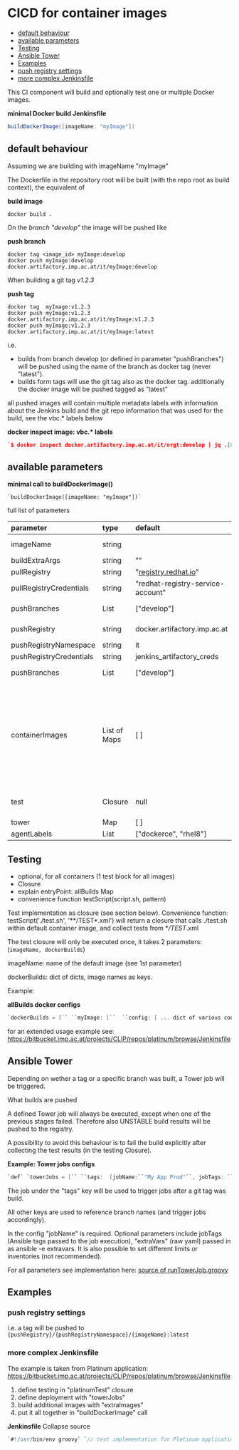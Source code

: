 # CICD for container images



- [default behaviour](#default-behaviour)
- [available parameters](#available-parameters)
- [Testing](#testing)
- [Ansible Tower](#ansible-tower)
- [Examples](#examples)
- [push registry settings](#push-registry-settings)
- [more complex Jenkinsfile](#more-complex-jenkinsfile)



This CI component will build and optionally test one or multiple Docker images.

**minimal Docker build Jenkinsfile**

```groovy
buildDockerImage([imageName: "myImage"])
```

## default behaviour

Assuming we are building with imageName "myImage"

The Dockerfile in the repository root will be built (with the repo root as build context), the equivalent of

**build image**

```shell
docker build .
```

On the *branch "develop"* the image will be pushed like 

**push branch**

```shell
docker tag <image_id> myImage:develop 
docker push myImage:develop docker.artifactory.imp.ac.at/it/myImage:develop
```

When building a git tag *v1.2.3*



**push tag**

```shell
docker tag  myImage:v1.2.3
docker push myImage:v1.2.3 docker.artifactory.imp.ac.at/it/myImage:v1.2.3
docker push myImage:v1.2.3 docker.artifactory.imp.ac.at/it/myImage:latest
```

i.e.

- builds from branch develop (or defined in parameter "pushBranches") will be pushed using the name of the branch as docker tag (never "latest").
- builds form tags will use the git tag also as the docker tag. additionally the docker image will be pushed tagged as "latest"



all pushed images will contain multiple metadata labels with information about the Jenkins build and the git repo information that was used for the build, see the vbc.* labels below

**docker inspect image: vbc.\* labels**

```json
`$ docker inspect docker.artifactory.imp.ac.at/it/orgt:develop | jq .[0].Config.Labels``{`` ``"architecture": "x86_64",`` ``"authoritative-source-url": "registry.access.redhat.com",``[snip]`` ``"vbc.git.branch": "develop",`` ``"vbc.git.commit": "53d90a63f4a54403e2d1508137c06c503d765f05",`` ``"vbc.git.tag": "false",`` ``"vbc.git.url": "ssh://git@bitbucket.imp.ac.at:7991/VBC/orgt.vbc.ac.at.git",`` ``"vbc.jenkins.buildnumber": "23",`` ``"vbc.jenkins.buildtag": "jenkins-SD-VBC-orgt.vbc.ac.at-develop-23",`` ``"vbc.jenkins.buildurl": "https://jenkins-impimba-1.imp.ac.at/job/SD/job/VBC/job/orgt.vbc.ac.at/job/develop/23/",`` ``"vbc.jenkins.node": "it-builder-2.vbc.ac.at",`` ``"vcs-ref": "4fdc108189b0b4eb06b7c61b270409218e25d81a",`` ``"vcs-type": "git",`` ``"vendor": "Red Hat, Inc.",`` ``"version": "1"``}`
```

## available parameters

**minimal call to buildDockerImage()**

```
`buildDockerImage([imageName: "myImage"])`
```

full list of parameters

| parameter               | type         | default                                            | description                                                  |
| :---------------------- | :----------- | :------------------------------------------------- | :----------------------------------------------------------- |
| imageName               | string       |                                                    | name for the container image built from ./Dockerfile with the docker build context in the root of the repository (i.e. "docker build ." in repo root) |
| buildExtraArgs          | string       | ""                                                 | extra (arbitrary) arguments to be added to the "docker build" command |
| pullRegistry            | string       | "[registry.redhat.io](http://registry.redhat.io/)" |                                                              |
| pullRegistryCredentials | string       | "redhat-registry-service-account"                  | Jenkins Credentials ID for the pull registry (that might require authentication) |
| pushBranches            | List         | ["develop"]                                        | which branches should also be pushed (the docker image is tagged with the name of the branch) |
| pushRegistry            | string       | docker.artifactory.imp.ac.at                       | i.e. a tag will be pushed to {pushRegistry}/{pushRegistryNamespace}/{imageName}:latest |
| pushRegistryNamespace   | string       | it                                                 |                                                              |
| pushRegistryCredentials | string       | jenkins_artifactory_creds                          |                                                              |
| pushBranches            | List         | ["develop"]                                        | which branches should also be pushed (the docker image is tagged with the name of the branch) |
| containerImages         | List of Maps | [ ]                                                | additional Dockerfiles that should be built to images, example:**extra container image configs**`containerImages = [``  ``[imageName: "my-extra-img", dockerFile: "relative/to/Dockerfile", dockerContext: "relative/to/context"],``  ``[imageName: "third-extra-img", dockerFile: "relative/third/Dockerfile", dockerContext: "relative/third/context"]``]`corresponding to `docker build --tag $imageName:the_tag --file $dockerFile $dockerContext``the_tag` will be determined by the git tag or the branch name. The per image config can also override push and pull registry configssee implementation: all imageConfig parameters: https://bitbucket.imp.ac.at/projects/IAB/repos/vbc-cicd/browse/vars/buildDockerImage.groovy#72 |
| test                    | Closure      | null                                               | Test implementation as closure (see section below).for an extended usage example see: https://bitbucket.imp.ac.at/projects/CLIP/repos/platinum/browse/Jenkinsfile |
| tower                   | Map          | [ ]                                                | tower jobs config, see section below.                        |
| agentLabels             | List         | ["dockerce", "rhel8"]                              | which build hosts the job should be scheduled on             |



## Testing

- optional, for all containers (1 test block for all images)
- Closure
- explain entryPoint: allBuilds Map
- convenience function testScript(script.sh, pattern)

Test implementation as closure (see section below). Convenience function: testScript('./test.sh', '**/TEST*.xml') will return a closure that calls ./test.sh within default container image, and collect tests from **/TEST*.xml

The test closure will only be executed once, it takes 2 parameters: (`imageName, dockerBuilds`)

imageName: name of the default image (see 1st parameter)

dockerBuilds: dict of dicts, image names as keys.

Example:

**allBuilds docker configs**

```groovy
`dockerBuilds = [`` ``myImage: [``  ``config: [ ... dict of various config params: imageName, dockerFile, dockerContext, registry infos],``  ``image: `` ``]``]`
```

for an extended usage example see: https://bitbucket.imp.ac.at/projects/CLIP/repos/platinum/browse/Jenkinsfile

## Ansible Tower

Depending on wether a tag or a specific branch was built, a Tower job will be triggered.

What builds are pushed



A defined Tower job will always be executed, except when one of the previous stages failed. Therefore also UNSTABLE build results will be pushed to the registry.

A possibility to avoid this behaviour is to fail the build explicitly after collecting the test results (in the testing Closure).



**Example: Tower jobs configs**

```groovy
`def` `towerJobs = [`` ``tags:  [jobName:``"My App Prod"``, jobTags: ``"reload"``, extraVars: ``"image_tag: latest"``],`` ``develop: [jobName:``"My App Testing"``, jobTags: ``"reload"``, extraVars: ``"image_tag: develop"``],`` ``new_feature:  [jobName:``"My App Dev"``, jobTags: ``"reload"``, extraVars: ``"image_tag: feat1"``]``]`
```

The job under the "tags" key will be used to trigger jobs after a git tag was build. 

All other keys are used to reference branch names (and trigger jobs accordingly).

In the config "jobName" is required. Optional parameters include jobTags (Ansible tags passed to the job execution), "extraVars" (raw yaml) passed in as ansible -e extravars. It is also possible to set different limits or inventories (not recommended).

For all parameters see implementation here: [source of runTowerJob.groovy](https://bitbucket.imp.ac.at/projects/IAB/repos/vbc-cicd/browse/vars/runTowerJob.groovy?at=refs%2Fheads%2Fmaster)

## Examples

### push registry settings

i.e. a tag will be pushed to `{pushRegistry}/{pushRegistryNamespace}/{imageName}:latest`

### more complex Jenkinsfile

The example is taken from Platinum application: https://bitbucket.imp.ac.at/projects/CLIP/repos/platinum/browse/Jenkinsfile

1. define testing in "platinumTest" closure
2. define deployment with "towerJobs"
3. build additional images with "extraImages"
4. put it all together in "buildDockerImage" call

**Jenkinsfile** Collapse source

```groovy
`#!/usr/bin/env groovy` `// test implementation for Platinum application``def` `platinumTest = { defaultImageName, allBuilds ->`` ``def` `db_user = ``'platinum'`` ``def` `db_pass = ``'test'`` ``def` `db_name = ``'platinum_test'` ` ``// create database, setup DB user access`` ``def` `db_cont = allBuilds.db.image.run(``"--env 'POSTGRES_USER=${db_user}' --env 'POSTGRES_PASSWORD=${db_pass}' --env 'POSTGRES_DB=${db_name}'"``)` ` ``// give container time to do full db init`` ``sleep time: ``10``, unit: ``'SECONDS'`` ``echo ``"started db container, id: ${db_cont.id}"` ` ``def` `db_uri = ``"postgresql+psycopg2://${db_user}:${db_pass}@${db_cont.id}/${db_name}"`` ``// link app container to db container, expose platinum test config path`` ``echo ``"db_uri: ${db_uri}"`` ``// prepare extra oidc secrets`` ``def` `secretsFile = ``"${WORKSPACE}/oidc_client_secrets.yaml"`` ``withCredentials([usernamePassword(credentialsId: ``'platinum-adfs-client-config'``, usernameVariable: ``'OIDC_CLIENT_ID'``, passwordVariable: ``'OIDCS_CLIENT_SECRET'``)]) {``   ``def` `oidc_secrets = [``     ``adfs_client_id: ``"${env.OIDC_CLIENT_ID}"``,``     ``adfs_client_secret: ``"${env.OIDCS_CLIENT_SECRET}"``   ``]``   ``echo ``"oidc secrets in ${secretsFile}"``   ``writeYaml file: secretsFile, data: oidc_secrets`` ``}` ` ``// run actual tests`` ``try` `{``   ``allBuilds.webservice.image.inside(``"--link ${db_cont.id} -e PLATINUM_DATABASE_URI=${db_uri} -e OIDC_CLIENT_SECRETS=${secretsFile}"``) {` `     ``// run the behave tests``     ``echo ``"running behave tests"``     ``sh returnStatus: true, script: ``""``"cd /srv/webservice/``       ``behave --junit --junit-directory ${env.WORKSPACE}``     ``""``"``   ``}`` ``}`` ``catch` `(exc) {``  ``echo ``"something bad happened"``  ``echo ``"${exc}"`` ``}`` ``finally` `{``  ``// ensure db container goes away``  ``echo ``"stopping db container"``  ``db_cont.stop()` `  ``// collect behave test results``  ``junit ``"TESTS-*.xml"`` ``}``}` `// tower jobs to trigger after build/push``def` `towerJobs = [`` ``tags:  [jobName:``"App Platinum Prod"``, jobTags: ``"reload"``, extraVars: ``"image_tag: latest"``],`` ``develop: [jobName:``"App Platinum Dev"``, jobTags: ``"reload"``, extraVars: ``"image_tag: develop"``],`` ``clip:  [jobName:``"App Platinum Dev"``, jobTags: ``"reload"``, extraVars: ``"image_tag: clip"``]``]` `// additional images to build, (same namespace, tag, registry as above, tests default to global params) list of dicts:``def` `extraImages =`` ``[``  ``[imageName: ``"db"``, dockerFile: ``"./Dockerfile.db"``, dockerContext: ``"."``]`` ``]` `buildDockerImage([imageName: ``"webservice"``,``         ``test: platinumTest,``         ``pushRegistry: ``"clip-docker.artifactory.imp.ac.at"``,``         ``pushRegistryNamespace: ``"platinum"``,``         ``containerImages: extraImages,``         ``pushBranches: [``"develop"``, ``"clip"``],``         ``tower: towerJobs])`
```

